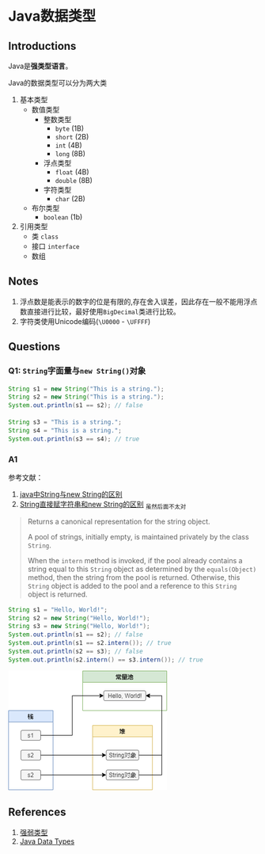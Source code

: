 # Java数据类型

## Introductions

Java是**强类型语言**。

Java的数据类型可以分为两大类

1. 基本类型
    - 数值类型
        - 整数类型
            - `byte` (1B)
            - `short` (2B)
            - `int` (4B)
            - `long` (8B)
        - 浮点类型
            - `float` (4B)
            - `double` (8B)
        - 字符类型
            - `char` (2B)
    - 布尔类型
        - `boolean` (1b)
2. 引用类型
    - 类 `class`
    - 接口 `interface`
    - 数组

## Notes

1. 浮点数是能表示的数字的位是有限的,存在舍入误差，因此存在一般不能用浮点数直接进行比较，最好使用`BigDecimal`类进行比较。
2. 字符类使用Unicode编码(`\U0000` - `\UFFFF`)

## Questions

### Q1: `String`字面量与`new String()`对象

```java
String s1 = new String("This is a string.");
String s2 = new String("This is a string.");
System.out.println(s1 == s2); // false

String s3 = "This is a string.";
String s4 = "This is a string.";
System.out.println(s3 == s4); // true
```

### A1

参考文献：

1. [java中String与new String的区别](https://blog.csdn.net/dreamzuora/article/details/79464081)
2. [String直接赋字符串和new String的区别](https://blog.csdn.net/zcl_love_wx/article/details/51504224) <sub>虽然后面不太对</sub>

> Returns a canonical representation for the string object.
>
> A pool of strings, initially empty, is maintained privately by the class `String`.
>
> When the `intern` method is invoked, if the pool already contains a string equal to this `String` object as determined by the `equals(Object)` method, then the string from the pool is returned. Otherwise, this `String` object is added to the pool and a reference to this `String` object is returned.

```java
String s1 = "Hello, World!";
String s2 = new String("Hello, World!");
String s3 = new String("Hello, World!");
System.out.println(s1 == s2); // false
System.out.println(s1 == s2.intern()); // true
System.out.println(s2 == s3); // false
System.out.println(s2.intern() == s3.intern()); // true
```

![String字面量与`new String()`对象](String.png)

## References

1. [强弱类型](https://zh.wikipedia.org/wiki/%E5%BC%B7%E5%BC%B1%E5%9E%8B%E5%88%A5)
2. [Java Data Types](https://www.w3schools.com/java/java_data_types.asp)
